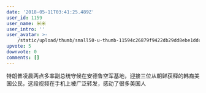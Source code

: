 ```yaml
---
date: '2018-05-11T03:41:25.489Z'
user_id: 1159
user_name: 米米
user_intro: ''
user_avatar: >-
    /static/upload/thumb/small50-u-thumb-11594c26879f9422db29dd8ebe1ddc969eaf3632f862.png
upvote: 5
downvote: 0
comments: []
---
```


特朗普凌晨两点多率副总统守候在安德鲁空军基地，迎接三位从朝鲜获释的韩裔美国公民，这段视频在手机上被广泛转发，感动了很多美国人
